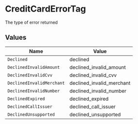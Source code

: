 # CreditCardErrorTag

The type of error returned


## Values

| Name                      | Value                     |
| ------------------------- | ------------------------- |
| `Declined`                | declined                  |
| `DeclinedInvalidAmount`   | declined_invalid_amount   |
| `DeclinedInvalidCvv`      | declined_invalid_cvv      |
| `DeclinedInvalidMerchant` | declined_invalid_merchant |
| `DeclinedInvalidNumber`   | declined_invalid_number   |
| `DeclinedExpired`         | declined_expired          |
| `DeclinedCallIssuer`      | declined_call_issuer      |
| `DeclinedUnsupported`     | declined_unsupported      |
